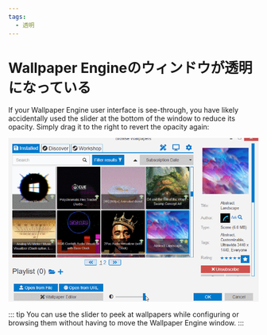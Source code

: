 ```yaml
---
tags:
  - 透明
---
```


# Wallpaper Engineのウィンドウが透明になっている

If your Wallpaper Engine user interface is see-through, you have likely accidentally used the slider at the bottom of the window to reduce its opacity. Simply drag it to the right to revert the opacity again:

![Use the slider at the bottom of the user interface to control the opacity](./transparentinterface.gif)

::: tip You can use the slider to peek at wallpapers while configuring or browsing them without having to move the Wallpaper Engine window. :::